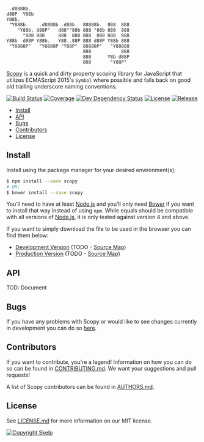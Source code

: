      .d8888b.
    d88P  Y88b
    Y88b.
     "Y888b.    .d8888b .d88b.  88888b.  888  888
        "Y88b. d88P"   d88""88b 888 "88b 888  888
          "888 888     888  888 888  888 888  888
    Y88b  d88P Y88b.   Y88..88P 888 d88P Y88b 888
     "Y8888P"   "Y8888P "Y88P"  88888P"   "Y88888
                                888           888
                                888      Y8b d88P
                                888       "Y88P"

[Scopy](https://github.com/Skelp/scopy) is a quick and dirty property scoping library for JavaScript that utilizes
ECMAScript 2015's `Symbol` where possible and falls back on good old trailing underscore naming conventions.

[![Build Status](https://img.shields.io/travis/Skelp/scopy/develop.svg?style=flat-square)](https://travis-ci.org/Skelp/scopy)
[![Coverage](https://img.shields.io/coveralls/Skelp/scopy/develop.svg?style=flat-square)](https://coveralls.io/github/Skelp/scopy)
[![Dev Dependency Status](https://img.shields.io/david/dev/Skelp/scopy.svg?style=flat-square)](https://david-dm.org/Skelp/scopy?type=dev)
[![License](https://img.shields.io/npm/l/scopy.svg?style=flat-square)](https://github.com/Skelp/scopy/blob/master/LICENSE.md)
[![Release](https://img.shields.io/npm/v/scopy.svg?style=flat-square)](https://www.npmjs.com/package/scopy)

* [Install](#install)
* [API](#api)
* [Bugs](#bugs)
* [Contributors](#contributors)
* [License](#license)

## Install

Install using the package manager for your desired environment(s):

``` bash
$ npm install --save scopy
# OR:
$ bower install --save scopy
```

You'll need to have at least [Node.js](https://nodejs.org) and you'll only need [Bower](https://bower.io) if you want to
install that way instead of using `npm`. While equals should be compatible with all versions of
[Node.js](https://nodejs.org), it is only tested against version 4 and above.

If you want to simply download the file to be used in the browser you can find them below:

* [Development Version](https://cdn.rawgit.com/Skelp/scopy/master/dist/scopy.js) (TODO - [Source Map](https://cdn.rawgit.com/Skelp/scopy/master/dist/scopy.js.map))
* [Production Version](https://cdn.rawgit.com/Skelp/scopy/master/dist/scopy.min.js) (TODO - [Source Map](https://cdn.rawgit.com/Skelp/scopy/master/dist/scopy.min.js.map))

## API

TOD: Document

## Bugs

If you have any problems with Scopy or would like to see changes currently in development you can do so
[here](https://github.com/Skelp/scopy/issues).

## Contributors

If you want to contribute, you're a legend! Information on how you can do so can be found in
[CONTRIBUTING.md](https://github.com/Skelp/scopy/blob/master/CONTRIBUTING.md). We want your suggestions and pull
requests!

A list of Scopy contributors can be found in [AUTHORS.md](https://github.com/Skelp/scopy/blob/master/AUTHORS.md).

## License

See [LICENSE.md](https://github.com/Skelp/scopy/raw/master/LICENSE.md) for more information on our MIT license.

[![Copyright Skelp](https://cdn.rawgit.com/Skelp/skelp-branding/master/assets/footer/invert-filled/skelp-footer-invert-filled.svg)](https://skelp.io)
